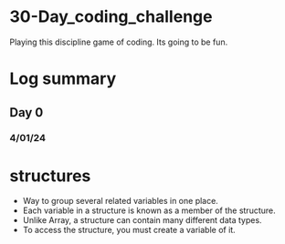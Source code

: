 # 30-Day_coding_challenge
Playing this discipline game of coding. Its going to be fun.

# Log summary
## Day 0
### 4/01/24
# structures
- Way to group several related variables in one place.
- Each variable in a structure is known as a member of the structure.
- Unlike Array, a structure can contain many different data types.
- To access the structure, you must create a variable of it.
